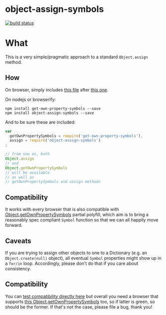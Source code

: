 object-assign-symbols
=====================

[![build status](https://secure.travis-ci.org/WebReflection/object-assign-symbols.png)](http://travis-ci.org/WebReflection/object-assign-symbols)

# What
This is a very simple/pragmatic approach to a standard `Object.assign` method.

## How
On browser, simply includes [this file](https://github.com/WebReflection/object-assign-symbols/blob/master/build/object-assign-symbols.js) after [this one](https://github.com/WebReflection/get-own-property-symbols/blob/master/build/get-own-property-symbols.js).

On nodejs or browserify:

```
npm install get-own-property-symbols --save
npm install object-assign-symbols --save
```
And to be sure these are included:
```js
var
  getOwnPropertySymbols = require('get-own-property-symbols'),
  assign = require('object-assign-symbols')
;

// from now on, both
Object.assign
// and
Object.getOwnPropertySymbols
// will be available
// as well as
// getOwnPropertySymbols and assign methods
```

## Compatibility
It works with every browser that is also compatible with [Object.getOwnPropertySymbols](https://github.com/WebReflection/get-own-property-symbols#get-own-property-symbols) partial polyfill,
which aim is to bring a reasonably spec compliant `Symbol` function so that we can all happily move forward.

## Caveats
If you are trying to assign other objects to one to a Dictionary (e.g. an `Object.create(null)` object), all eventual `Symbol` properties might show up in a `for/in` loop.
Accordingly, please don't do that if you care about consistency.

## Compatibility
You can [test compatibility directly here](http://webreflection.github.io/object-assign-symbols/test/) but
overall you need a browser that supports [this Object.getOwnPropertySymbols](http://webreflection.github.io/get-own-property-symbols/test/) too,
so if latter is green, so should be the former. If that's not the case, please file a bug, thank you!